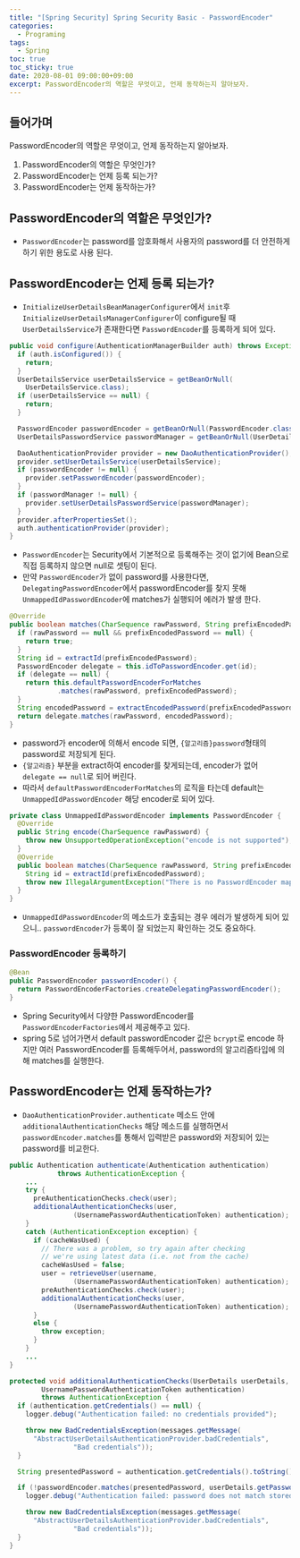 ```yaml
---
title: "[Spring Security] Spring Security Basic - PasswordEncoder" 
categories:
  - Programing
tags:
  - Spring
toc: true
toc_sticky: true
date: 2020-08-01 09:00:00+09:00 
excerpt: PasswordEncoder의 역할은 무엇이고, 언제 동작하는지 알아보자.
---
```


## 들어가며
PasswordEncoder의 역할은 무엇이고, 언제 동작하는지 알아보자.

1. PasswordEncoder의 역할은 무엇인가?
2. PasswordEncoder는 언제 등록 되는가?
3. PasswordEncoder는 언제 동작하는가?

## PasswordEncoder의 역할은 무엇인가?
- `PasswordEncoder`는 password를 암호화해서 사용자의 password를 더 안전하게 하기 위한 용도로 사용 된다.
  
## PasswordEncoder는 언제 등록 되는가?
- `InitializeUserDetailsBeanManagerConfigurer`에서 `init`후 `InitializeUserDetailsManagerConfigurer`이 configure될 때
 `UserDetailsService`가 존재한다면 `PasswordEncoder`를 등록하게 되어 있다.

```java
public void configure(AuthenticationManagerBuilder auth) throws Exception {
  if (auth.isConfigured()) {
    return;
  }
  UserDetailsService userDetailsService = getBeanOrNull(
    UserDetailsService.class);
  if (userDetailsService == null) {
    return;
  }

  PasswordEncoder passwordEncoder = getBeanOrNull(PasswordEncoder.class);
  UserDetailsPasswordService passwordManager = getBeanOrNull(UserDetailsPasswordService.class);

  DaoAuthenticationProvider provider = new DaoAuthenticationProvider();
  provider.setUserDetailsService(userDetailsService);
  if (passwordEncoder != null) {
    provider.setPasswordEncoder(passwordEncoder);
  }
  if (passwordManager != null) {
    provider.setUserDetailsPasswordService(passwordManager);
  }
  provider.afterPropertiesSet();
  auth.authenticationProvider(provider);
}
```

- `PasswordEncoder`는 Security에서 기본적으로 등록해주는 것이 없기에 Bean으로 직접 등록하지 않으면 null로 셋팅이 된다.
- 만약 `PasswordEncoder`가 없이 password를 사용한다면, `DelegatingPasswordEncoder`에서 passwordEncoder를 찾지 못해
`UnmappedIdPasswordEncoder`에 matches가 실행되어 에러가 발생 한다.

```java
@Override
public boolean matches(CharSequence rawPassword, String prefixEncodedPassword) {
  if (rawPassword == null && prefixEncodedPassword == null) {
    return true;
  }
  String id = extractId(prefixEncodedPassword);
  PasswordEncoder delegate = this.idToPasswordEncoder.get(id);
  if (delegate == null) {
    return this.defaultPasswordEncoderForMatches
			.matches(rawPassword, prefixEncodedPassword);
  }
  String encodedPassword = extractEncodedPassword(prefixEncodedPassword);
  return delegate.matches(rawPassword, encodedPassword);
}
``` 

- password가 encoder에 의해서 encode 되면, `{알고리즘}password`형태의 password로 저장되게 된다.
- `{알고리즘}` 부분을 extract하여 encoder를 찾게되는데, encoder가 없어 `delegate == null`로 되어 버린다.
- 따라서 `defaultPasswordEncoderForMatches`의 로직을 타는데 default는 `UnmappedIdPasswordEncoder` 해당 encoder로 되어 있다.

```java
private class UnmappedIdPasswordEncoder implements PasswordEncoder {
  @Override
  public String encode(CharSequence rawPassword) {
    throw new UnsupportedOperationException("encode is not supported");
  }
  @Override
  public boolean matches(CharSequence rawPassword, String prefixEncodedPassword) {
    String id = extractId(prefixEncodedPassword);
    throw new IllegalArgumentException("There is no PasswordEncoder mapped for the id \"" + id + "\"");
  }
}
```

- `UnmappedIdPasswordEncoder`의 메소드가 호출되는 경우 에러가 발생하게 되어 있으니.. `passwordEncoder`가 등록이 잘 되었는지 확인하는 것도 중요하다.
### PasswordEncoder 등록하기

```java
@Bean
public PasswordEncoder passwordEncoder() {
  return PasswordEncoderFactories.createDelegatingPasswordEncoder();
}
```

- Spring Security에서 다양한 PasswordEncoder를 `PasswordEncoderFactories`에서 제공해주고 있다.
- spring 5로 넘어가면서 default passwordEncoder 값은 `bcrypt`로 encode 하지만 여러 PasswordEncoder를 등록해두어서,
password의 알고리즘타입에 의해 matches를 실행한다.
   
## PasswordEncoder는 언제 동작하는가?
- `DaoAuthenticationProvider.authenticate` 메소드 안에 `additionalAuthenticationChecks` 해당 메소드를 실행하면서
`passwordEncoder.matches`를 통해서 입력받은 password와 저장되어 있는 password를 비교한다.

```java
public Authentication authenticate(Authentication authentication)
			throws AuthenticationException {
    ...
	try {
	  preAuthenticationChecks.check(user);
	  additionalAuthenticationChecks(user,
				(UsernamePasswordAuthenticationToken) authentication);
	}
	catch (AuthenticationException exception) {
	  if (cacheWasUsed) {
	    // There was a problem, so try again after checking
		// we're using latest data (i.e. not from the cache)
		cacheWasUsed = false;
		user = retrieveUser(username,
				(UsernamePasswordAuthenticationToken) authentication);
		preAuthenticationChecks.check(user);
		additionalAuthenticationChecks(user,
				(UsernamePasswordAuthenticationToken) authentication);
	  }
	  else {
	    throw exception;
	  }
	}
	...
}
```

```java
protected void additionalAuthenticationChecks(UserDetails userDetails,
		UsernamePasswordAuthenticationToken authentication)
		throws AuthenticationException {
  if (authentication.getCredentials() == null) {
    logger.debug("Authentication failed: no credentials provided");

    throw new BadCredentialsException(messages.getMessage(
      "AbstractUserDetailsAuthenticationProvider.badCredentials",
				"Bad credentials"));
  }

  String presentedPassword = authentication.getCredentials().toString();

  if (!passwordEncoder.matches(presentedPassword, userDetails.getPassword())) {
    logger.debug("Authentication failed: password does not match stored value");

    throw new BadCredentialsException(messages.getMessage(
      "AbstractUserDetailsAuthenticationProvider.badCredentials",
				"Bad credentials"));
  }
}
```


